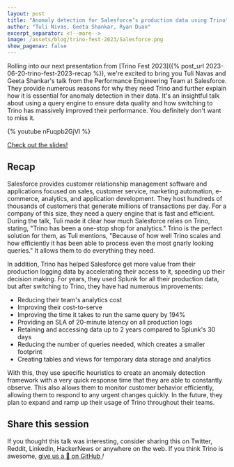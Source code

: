 ```yaml
---
layout: post
title: "Anomaly detection for Salesforce’s production data using Trino"
author: "Tuli Nivas, Geeta Shankar, Ryan Duan"
excerpt_separator: <!--more-->
image: /assets/blog/trino-fest-2023/Salesforce.png
show_pagenav: false
---
```


Rolling into our next presentation from [Trino Fest 2023]({% post_url
2023-06-20-trino-fest-2023-recap %}), we're excited to bring you
Tuli Navas and Geeta Shankar's talk from the Performance Engineering Team at
Salesforce. They provide numerous reasons for why they need Trino and
further explain how it is essential for anomaly detection in
their data. It's an insightful talk about using a query engine to ensure data
quality and how switching to Trino has massively improved their performance.
You definitely don't want to miss it.

<!--more-->

{% youtube nFuqpb2GjVI %}

<a class="btn btn-pink btn-md" target="_blank" href="/assets/blog/trino-fest-2023/TrinoFest2023Salesforce.pdf">
  Check out the slides!
</a>

## Recap

Salesforce provides customer relationship management software and applications
focused on sales, customer service, marketing automation, e-commerce, analytics,
and application development. They host hundreds of thousands of customers that
generate millions of transactions per day. For a company of this size, they
need a query engine that is fast and efficient. During the talk, Tuli made it
clear how much Salesforce relies on Trino, stating, "Trino has been a one-stop
shop for analytics." Trino is the perfect solution for them, as Tuli mentions,
"Because of how well Trino scales and how efficiently it has been able to
process even the most gnarly looking queries." It allows them to do everything
they need.

In addition, Trino has helped Salesforce get more value from their production
logging data by accelerating their access to it, speeding up their decision
making. For years, they used Splunk for all their production data, but after
switching to Trino, they have had numerous improvements:

* Reducing their team's analytics cost
* Improving their cost-to-serve
* Improving the time it takes to run the same query by 194%
* Providing an SLA of 20-minute latency on all production logs
* Retaining and accessing data up to 2 years compared to Splunk's 30 days
* Reducing the number of queries needed, which creates a smaller footprint
* Creating tables and views for temporary data storage and analytics

With this, they use specific heuristics to create an anomaly detection framework
with a very quick response time that they are able to constantly observe. This
also allows them to monitor customer behavior efficiently, allowing them to
respond to any urgent changes quickly. In the future, they plan to expand and
ramp up their usage of Trino throughout their teams.

## Share this session

If you thought this talk was interesting, consider sharing this on Twitter,
Reddit, LinkedIn, HackerNews or anywhere on the web. If you think Trino is awesome,
[give us a 🌟 on GitHub <i class="fab fa-github"/>](https://github.com/trinodb/trino)!
